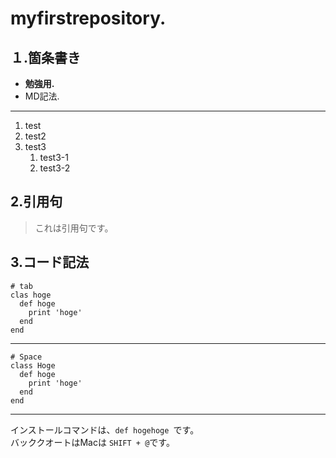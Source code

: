 # myfirstrepository. 
## １.箇条書き  
* **勉強用.** 
* MD記法. 
***

1. test
2. test2
3. test3 
    1. test3-1
    2. test3-2 

## 2.引用句

> これは引用句です。

## 3.コード記法

    # tab
    clas hoge
      def hoge
        print 'hoge'
      end
    end
---

    # Space
    class Hoge
      def hoge
        print 'hoge'
      end
    end
---

インストールコマンドは、`def hogehoge `です。  
バッククオートはMacは `SHIFT + @`です。

